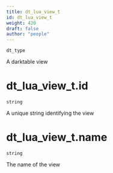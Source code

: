 ```yaml
---
title: dt_lua_view_t
id: dt_lua_view_t
weight: 420
draft: false
author: "people"
---
```


`dt_type`

A darktable view

# dt_lua_view_t.id

`string`

A unique string identifying the view

# dt_lua_view_t.name

`string`

The name of the view

